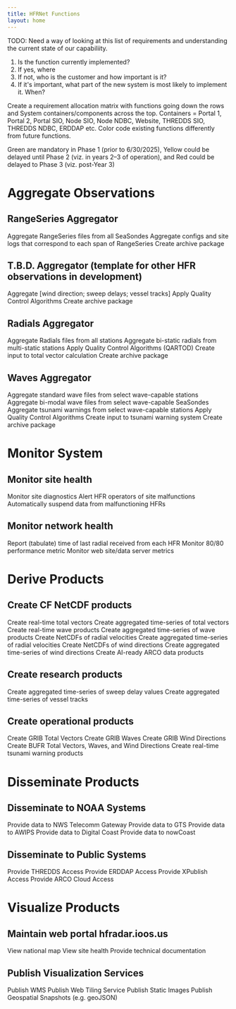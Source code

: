 ```yaml
---
title: HFRNet Functions
layout: home
---
```



TODO: Need a way of looking at this list of requirements and understanding the current state of our capabiliity.

1. Is the function currently implemented?
2. If yes, where
3. If not, who is the customer and how important is it?
4. If it's important, what part of the new system is most likely to implement it.  When?

Create a requirement allocation matrix with functions going down the rows and System containers/components across the top.  Containers = Portal 1, Portal 2, Portal SIO, Node SIO, Node NDBC, Website, THREDDS SIO, THREDDS NDBC, ERDDAP etc.  Color code existing functions differently from future functions.

Green are mandatory in Phase 1 (prior to 6/30/2025), Yellow could be delayed until Phase 2 (viz. in years 2–3 of operation), and Red could be delayed to Phase 3 (viz. post-Year 3)

# Aggregate Observations

## RangeSeries Aggregator

Aggregate RangeSeries files from all SeaSondes
Aggregate configs and site logs that correspond to each span of RangeSeries
Create archive package

## T.B.D. Aggregator (template for other HFR observations in development)

Aggregate [wind direction; sweep delays; vessel tracks]
Apply Quality Control Algorithms
Create archive package

## Radials Aggregator

Aggregate Radials files from all stations
Aggregate bi-static radials from multi-static stations
Apply Quality Control Algorithms (QARTOD)
Create input to total vector calculation
Create archive package

## Waves Aggregator

Aggregate standard wave files from select wave-capable stations
Aggregate bi-modal wave files from select wave-capable SeaSondes
Aggregate tsunami warnings from select wave-capable stations
Apply Quality Control Algorithms
Create input to tsunami warning system
Create archive package

# Monitor System

## Monitor site health

Monitor site diagnostics
Alert HFR operators of site malfunctions
Automatically suspend data from malfunctioning HFRs

## Monitor network health

Report (tabulate) time of last radial received from each HFR
Monitor 80/80 performance metric
Monitor web site/data server metrics

# Derive Products

## Create CF NetCDF products

Create real-time total vectors
Create aggregated time-series of total vectors
Create real-time wave products
Create aggregated time-series of wave products
Create NetCDFs of radial velocities
Create aggregated time-series of radial velocities
Create NetCDFs of wind directions
Create aggregated time-series of wind directions
Create AI-ready ARCO data products

## Create research products

Create aggregated time-series of sweep delay values
Create aggregated time-series of vessel tracks

## Create operational products

Create GRIB Total Vectors
Create GRIB Waves
Create GRIB Wind Directions
Create BUFR Total Vectors, Waves, and Wind Directions
Create real-time tsunami warning products

# Disseminate Products

## Disseminate to NOAA Systems

Provide data to NWS Telecomm Gateway
Provide data to GTS
Provide data to AWIPS
Provide data to Digital Coast
Provide data to nowCoast

## Disseminate to Public Systems

Provide THREDDS Access
Provide ERDDAP Access
Provide XPublish Access
Provide ARCO Cloud Access

# Visualize Products

## Maintain web portal hfradar.ioos.us

View national map
View site health
Provide technical documentation

## Publish Visualization Services

Publish WMS
Publish Web Tiling Service
Publish Static Images
Publish Geospatial Snapshots (e.g. geoJSON)